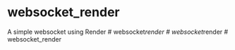 # websocket_render
 A simple websocket using Render
#   w e b s o c k e t _ r e n d e r  
 #   w e b s o c k e t _ r e n d e r  
 #   w e b s o c k e t _ r e n d e r  
 